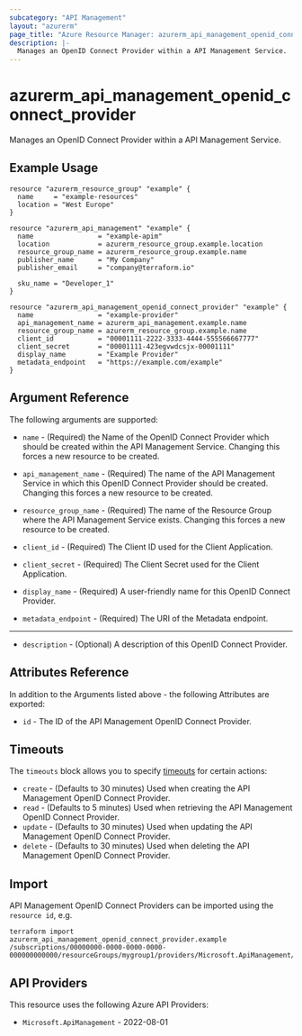 ```yaml
---
subcategory: "API Management"
layout: "azurerm"
page_title: "Azure Resource Manager: azurerm_api_management_openid_connect_provider"
description: |-
  Manages an OpenID Connect Provider within a API Management Service.
---
```


# azurerm_api_management_openid_connect_provider

Manages an OpenID Connect Provider within a API Management Service.

## Example Usage

```hcl
resource "azurerm_resource_group" "example" {
  name     = "example-resources"
  location = "West Europe"
}

resource "azurerm_api_management" "example" {
  name                = "example-apim"
  location            = azurerm_resource_group.example.location
  resource_group_name = azurerm_resource_group.example.name
  publisher_name      = "My Company"
  publisher_email     = "company@terraform.io"

  sku_name = "Developer_1"
}

resource "azurerm_api_management_openid_connect_provider" "example" {
  name                = "example-provider"
  api_management_name = azurerm_api_management.example.name
  resource_group_name = azurerm_resource_group.example.name
  client_id           = "00001111-2222-3333-4444-555566667777"
  client_secret       = "00001111-423egvwdcsjx-00001111"
  display_name        = "Example Provider"
  metadata_endpoint   = "https://example.com/example"
}
```

## Argument Reference

The following arguments are supported:

* `name` - (Required) the Name of the OpenID Connect Provider which should be created within the API Management Service. Changing this forces a new resource to be created.

* `api_management_name` - (Required) The name of the API Management Service in which this OpenID Connect Provider should be created. Changing this forces a new resource to be created.

* `resource_group_name` - (Required) The name of the Resource Group where the API Management Service exists. Changing this forces a new resource to be created.

* `client_id` - (Required) The Client ID used for the Client Application.

* `client_secret` - (Required) The Client Secret used for the Client Application.

* `display_name` - (Required) A user-friendly name for this OpenID Connect Provider.

* `metadata_endpoint` - (Required) The URI of the Metadata endpoint.

---

* `description` - (Optional) A description of this OpenID Connect Provider.

## Attributes Reference

In addition to the Arguments listed above - the following Attributes are exported:

* `id` - The ID of the API Management OpenID Connect Provider.

## Timeouts

The `timeouts` block allows you to specify [timeouts](https://developer.hashicorp.com/terraform/language/resources/configure#define-operation-timeouts) for certain actions:

* `create` - (Defaults to 30 minutes) Used when creating the API Management OpenID Connect Provider.
* `read` - (Defaults to 5 minutes) Used when retrieving the API Management OpenID Connect Provider.
* `update` - (Defaults to 30 minutes) Used when updating the API Management OpenID Connect Provider.
* `delete` - (Defaults to 30 minutes) Used when deleting the API Management OpenID Connect Provider.

## Import

API Management OpenID Connect Providers can be imported using the `resource id`, e.g.

```shell
terraform import azurerm_api_management_openid_connect_provider.example /subscriptions/00000000-0000-0000-0000-000000000000/resourceGroups/mygroup1/providers/Microsoft.ApiManagement/service/instance1/openidConnectProviders/provider1
```

## API Providers
<!-- This section is generated, changes will be overwritten -->
This resource uses the following Azure API Providers:

* `Microsoft.ApiManagement` - 2022-08-01
